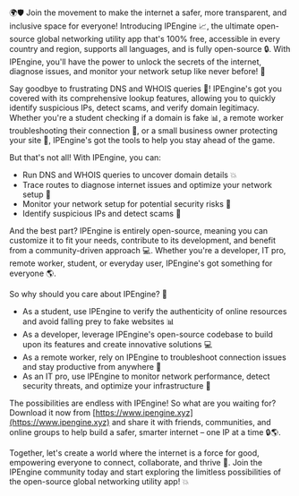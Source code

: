 🌍🛡️ Join the movement to make the internet a safer, more transparent, and inclusive space for everyone! Introducing IPEngine 📈, the ultimate open-source global networking utility app that's 100% free, accessible in every country and region, supports all languages, and is fully open-source 🔒. With IPEngine, you'll have the power to unlock the secrets of the internet, diagnose issues, and monitor your network setup like never before! 🚀

Say goodbye to frustrating DNS and WHOIS queries 💪! IPEngine's got you covered with its comprehensive lookup features, allowing you to quickly identify suspicious IPs, detect scams, and verify domain legitimacy. Whether you're a student checking if a domain is fake 📊, a remote worker troubleshooting their connection 🔧, or a small business owner protecting your site 🏢, IPEngine's got the tools to help you stay ahead of the game.

But that's not all! With IPEngine, you can:

* Run DNS and WHOIS queries to uncover domain details 💥
* Trace routes to diagnose internet issues and optimize your network setup 🔧
* Monitor your network setup for potential security risks 🚨
* Identify suspicious IPs and detect scams 👀

And the best part? IPEngine is entirely open-source, meaning you can customize it to fit your needs, contribute to its development, and benefit from a community-driven approach 💻. Whether you're a developer, IT pro, remote worker, student, or everyday user, IPEngine's got something for everyone 🌎.

So why should you care about IPEngine? 🤔

* As a student, use IPEngine to verify the authenticity of online resources and avoid falling prey to fake websites 📊
* As a developer, leverage IPEngine's open-source codebase to build upon its features and create innovative solutions 💻
* As a remote worker, rely on IPEngine to troubleshoot connection issues and stay productive from anywhere 🔧
* As an IT pro, use IPEngine to monitor network performance, detect security threats, and optimize your infrastructure 🚀

The possibilities are endless with IPEngine! So what are you waiting for? Download it now from [https://www.ipengine.xyz](https://www.ipengine.xyz) and share it with friends, communities, and online groups to help build a safer, smarter internet – one IP at a time 🔒🌎.

Together, let's create a world where the internet is a force for good, empowering everyone to connect, collaborate, and thrive 🌟. Join the IPEngine community today and start exploring the limitless possibilities of the open-source global networking utility app! 💥